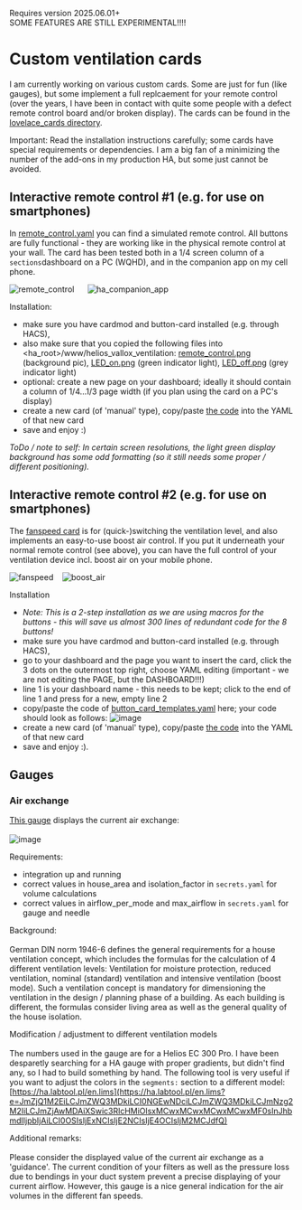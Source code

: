 
Requires version 2025.06.01+<br/>
SOME FEATURES ARE STILL EXPERIMENTAL!!!!

# Custom ventilation cards

I am currently working on various custom cards. Some are just for fun (like gauges), but some implement a full replcaement for your remote control (over the years, I have been in contact with quite some people with a defect remote control board and/or broken display). The cards can be found in the [lovelace_cards directory](https://github.com/Tom-Bom-badil/home-assistant_helios-vallox/tree/develop/www/helios_vallox_ventilation/lovelace_cards).

Important: Read the installation instructions carefully; some cards have special requirements or dependencies.
I am a big fan of a minimizing the number of the add-ons in my production HA, but some just cannot be avoided.

## Interactive remote control #1 (e.g. for use on smartphones)

In [remote_control.yaml](https://github.com/Tom-Bom-badil/home-assistant_helios-vallox/blob/develop/www/helios_vallox_ventilation/lovelace_cards/card_remote_control.yaml) you can find a simulated remote control. All buttons are fully functional - they are working like in the physical remote control at your wall. The card has been tested both in a 1/4 screen column of a `sections`dashboard on a PC (WQHD), and in the companion app on my cell phone.

![remote_control](https://github.com/user-attachments/assets/a2e4e568-ec17-4686-b9fe-4b24ae258e64) &nbsp;&nbsp;&nbsp;&nbsp; ![ha_companion_app](https://github.com/user-attachments/assets/66f70478-2dfc-4228-b406-33959417aed3)

Installation:
- make sure you have cardmod and button-card installed (e.g. through HACS),
- also make sure that you copied the following files into <ha_root>/www/helios_vallox_ventilation: [remote_control.png](https://github.com/Tom-Bom-badil/home-assistant_helios-vallox/blob/develop/www/helios_vallox_ventilation/remote_control.png) (background pic), [LED_on.png](https://github.com/Tom-Bom-badil/home-assistant_helios-vallox/blob/develop/www/helios_vallox_ventilation/LED_on.png) (green indicator light), [LED_off.png](https://github.com/Tom-Bom-badil/home-assistant_helios-vallox/blob/develop/www/helios_vallox_ventilation/LED_off.png) (grey indicator light)
- optional: create a new page on your dashboard; ideally it should contain a column of 1/4...1/3 page width (if you plan using the card on a PC's display)
- create a new card (of 'manual' type), copy/paste [the code](https://github.com/Tom-Bom-badil/home-assistant_helios-vallox/blob/develop/www/helios_vallox_ventilation/lovelace_cards/card_remote_control.yaml) into the YAML of that new card
- save and enjoy :)

_ToDo / note to self: In certain screen resolutions, the light green display background has some odd formatting (so it still needs some proper / different positioning)._

## Interactive remote control #2 (e.g. for use on smartphones)

The [fanspeed card](https://github.com/Tom-Bom-badil/home-assistant_helios-vallox/blob/develop/www/helios_vallox_ventilation/lovelace_cards/card_fanspeed.yaml) is for (quick-)switching the ventilation level, and also implements an easy-to-use boost air control. If you put it underneath your normal remote control (see above), you can have the full control of your ventilation device incl. boost air on your mobile phone.

![fanspeed](https://github.com/user-attachments/assets/325a263c-6991-405b-83b8-10d90ade01e1)&nbsp;&nbsp;&nbsp;&nbsp;![boost_air](https://github.com/user-attachments/assets/6e1a404b-653f-4bee-adf7-45bff8e1c06a)

Installation
- _Note: This is a 2-step installation as we are using macros for the buttons - this will save us almost 300 lines of redundant code for the 8 buttons!_
- make sure you have cardmod and button-card installed (e.g. through HACS),
- go to your dashboard and the page you want to insert the card, click the 3 dots on the outermost top right, choose YAML editing (important - we are not editing the PAGE, but the DASHBOARD!!!)
- line 1 is your dashboard name - this needs to be kept; click to the end of line 1 and press <Enter> for a new, empty line 2
- copy/paste the code of [button_card_templates.yaml](https://github.com/Tom-Bom-badil/home-assistant_helios-vallox/blob/develop/www/helios_vallox_ventilation/lovelace_cards/button_card_templates.yaml) here; your code should look as follows: ![image](https://github.com/user-attachments/assets/2bc103f2-97cc-4b83-9278-b378b714571a)
- create a new card (of 'manual' type), copy/paste [the code](https://github.com/Tom-Bom-badil/home-assistant_helios-vallox/blob/develop/www/helios_vallox_ventilation/lovelace_cards/card_fanspeed.yaml) into the YAML of that new card
- save and enjoy :).

## Gauges

### Air exchange
[This gauge](gauge_air_exchange.yaml) displays the current air exchange:<br/><br/>
![image](https://github.com/user-attachments/assets/f110379d-4c1f-4d32-a07b-e31d3fc4ac4f)

Requirements:
- integration up and running
- correct values in house_area and isolation_factor in `secrets.yaml` for volume calculations
- correct values in airflow_per_mode and max_airflow in `secrets.yaml` for gauge and needle

Background:<br/><br/>
German DIN norm 1946-6 defines the general requirements for a house ventilation concept, which includes the formulas for the calculation of 4 different ventilation levels: Ventilation for moisture protection, reduced ventilation, nominal (standard) ventilation and intensive ventilation (boost mode). Such a ventilation concept is mandatory for dimensioning the ventilation in the design / planning phase of a building. As each building is different, the formulas consider living area as well as the general quality of the house isolation.

Modification / adjustment to different ventilation models<br/><br/>
The numbers used in the gauge are for a Helios EC 300 Pro. I have been desparetly searching for a HA gauge with proper gradients, but didn't find any, so I had to build something by hand. The following tool is very useful if you want to adjust the colors in the `segments:` section to a different model: [https://ha.labtool.pl/en.lims](https://ha.labtool.pl/en.lims?e=JmZjQ1M2EiLCJmZWQ3MDkiLCI0NGEwNDciLCJmZWQ3MDkiLCJmNzg2M2IiLCJmZjAwMDAiXSwic3RlcHMiOlsxMCwxMCwxMCwxMCwxMF0sInJhbmdlIjpbIjAiLCI0OSIsIjExNCIsIjE2NCIsIjE4OCIsIjM2MCJdfQ)

Additional remarks:<br/><br/>
Please consider the displayed value of the current air exchange as a 'guidance'. The current condition of your filters as well as the pressure loss due to bendings in your duct system prevent a precise displaying of your current airflow. However, this gauge is a nice general indication for the air volumes in the different fan speeds.
